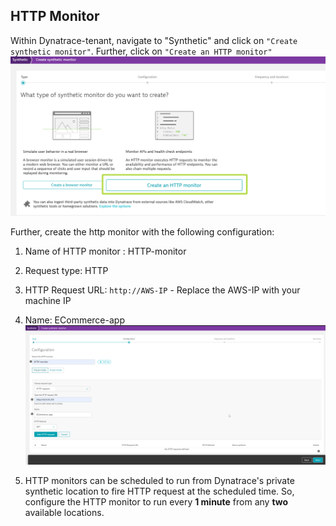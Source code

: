 ## HTTP Monitor
Within Dynatrace-tenant, navigate to "Synthetic" and click on `"Create synthetic monitor"`. Further, click on `"Create an HTTP monitor"`
![image](../../../assets/images/create-http-monitor-1.png)

Further, create the http monitor with the following configuration:
1. Name of HTTP monitor : HTTP-monitor
1. Request type: HTTP
1. HTTP Request URL: `http://AWS-IP` - Replace the AWS-IP with your machine IP
1. Name: ECommerce-app
![image](../../../assets/images/create-http-monitor-2.png)

1. HTTP monitors can be scheduled to run from Dynatrace's private synthetic location to fire HTTP request at the scheduled time. So, configure the HTTP monitor to run every **1 minute** from any **two** available locations.
